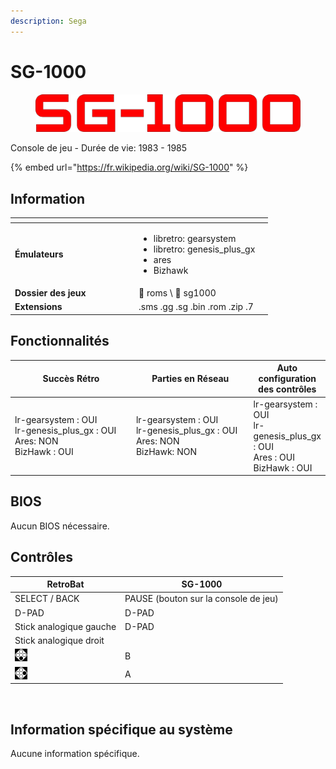 ```yaml
---
description: Sega
---
```


# SG-1000

<div align="left">

<figure><img src="https://raw.githubusercontent.com/fabricecaruso/es-theme-carbon/master/art/logos/sg-1000.svg" alt=""><figcaption></figcaption></figure>

</div>

Console de jeu - Durée de vie: 1983 - 1985

{% embed url="https://fr.wikipedia.org/wiki/SG-1000" %}

## Information

<table data-header-hidden><thead><tr><th width="184"></th><th></th><th data-hidden></th></tr></thead><tbody><tr><td><strong>Émulateurs</strong></td><td><ul><li>libretro: gearsystem</li><li>libretro: genesis_plus_gx</li><li>ares</li><li>Bizhawk</li></ul></td><td></td></tr><tr><td><strong>Dossier des jeux</strong></td><td><span data-gb-custom-inline data-tag="emoji" data-code="1f4c1">📁</span> roms \ <span data-gb-custom-inline data-tag="emoji" data-code="1f4c2">📂</span> sg1000</td><td></td></tr><tr><td><strong>Extensions</strong></td><td>.sms .gg .sg .bin .rom .zip .7</td><td></td></tr></tbody></table>

## Fonctionnalités

<table><thead><tr><th width="256">Succès Rétro</th><th width="243">Parties en Réseau</th><th>Auto configuration des contrôles</th></tr></thead><tbody><tr><td>lr-gearsystem : OUI<br>lr-genesis_plus_gx : OUI<br>Ares: NON<br>BizHawk : OUI</td><td>lr-gearsystem : OUI<br>lr-genesis_plus_gx : OUI<br>Ares: NON<br>BizHawk: NON</td><td>lr-gearsystem : OUI<br>lr-genesis_plus_gx : OUI<br>Ares : OUI<br>BizHawk : OUI</td></tr></tbody></table>

## BIOS

Aucun BIOS nécessaire.

## Contrôles

| RetroBat                                           | SG-1000                              |
| -------------------------------------------------- | ------------------------------------ |
| SELECT / BACK                                      | PAUSE (bouton sur la console de jeu) |
| D-PAD                                              | D-PAD                                |
| Stick analogique gauche                            | D-PAD                                |
| Stick analogique droit                             |                                      |
| ![A](<../../../../.gitbook/assets/image (20).png>) | B                                    |
| ![B](<../../../../.gitbook/assets/image (7).png>)  | A                                    |

<div align="left">

<figure><img src="https://i.imgur.com/diLUXXB.png" alt=""><figcaption></figcaption></figure>

</div>

## Information spécifique au système

Aucune information spécifique.

